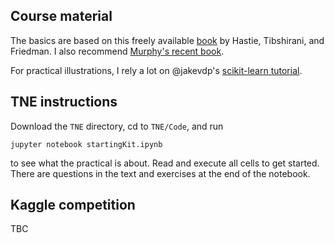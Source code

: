 ## Course material
The basics are based on this freely available [book](https://web.stanford.edu/~hastie/Papers/ESLII.pdf) by Hastie, Tibshirani, and Friedman. I also recommend [Murphy's recent book](https://mitpress.mit.edu/books/machine-learning-0).

For practical illustrations, I rely a lot on @jakevdp's [scikit-learn tutorial](https://github.com/jakevdp/sklearn_scipy2013
).

## TNE instructions
Download the `TNE` directory, cd to `TNE/Code`, and run

`jupyter notebook startingKit.ipynb`

to see what the practical is about. Read and execute all cells to get started. There are questions in the text and exercises at the end of the notebook.


## Kaggle competition
TBC
